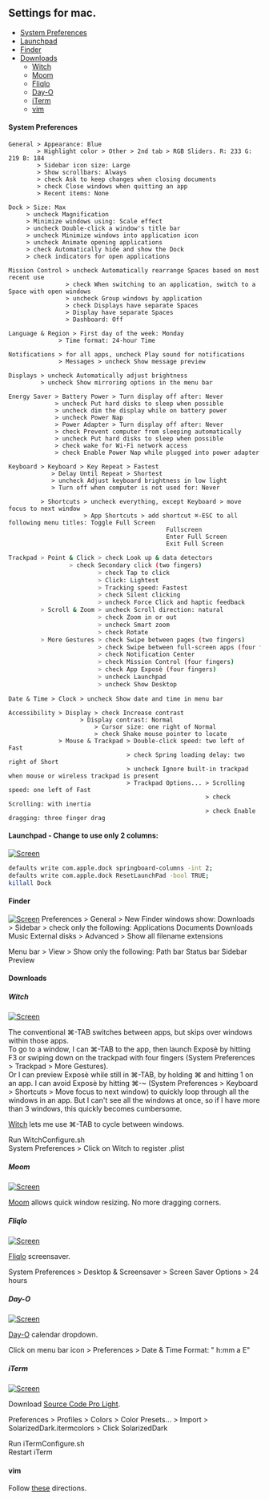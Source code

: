 ## Settings for mac.

- [System Preferences](#system-preferences)
- [Launchpad](#launchpad)
- [Finder](#finder)
- [Downloads](#downloads)
  - [Witch](#witch)
  - [Moom](#moom)
  - [Fliqlo](#fliqlo)
  - [Day-O](#day-o)
  - [iTerm](#iterm)
  - [vim](#vim)

#### System Preferences
``` 
General > Appearance: Blue
        > Highlight color > Other > 2nd tab > RGB Sliders. R: 233 G: 219 B: 184
        > Sidebar icon size: Large
        > Show scrollbars: Always
        > check Ask to keep changes when closing documents
        > check Close windows when quitting an app
        > Recent items: None
```

```
Dock > Size: Max
     > uncheck Magnification
     > Minimize windows using: Scale effect
     > uncheck Double-click a window's title bar
     > uncheck Minimize windows into application icon
     > uncheck Animate opening applications
     > check Automatically hide and show the Dock
     > check indicators for open applications
```

```
Mission Control > uncheck Automatically rearrange Spaces based on most recent use
                > check When switching to an application, switch to a Space with open windows
                > uncheck Group windows by application 
                > check Displays have separate Spaces
                > Display have separate Spaces
                > Dashboard: Off
```

```
Language & Region > First day of the week: Monday
       		  > Time format: 24-hour Time
```

```
Notifications > for all apps, uncheck Play sound for notifications 
     	      > Messages > uncheck Show message preview
```

``` 
Displays > uncheck Automatically adjust brightness
         > uncheck Show mirroring options in the menu bar
```

```
Energy Saver > Battery Power > Turn display off after: Never
             > uncheck Put hard disks to sleep when possible
       	     > uncheck dim the display while on battery power
             > uncheck Power Nap
             > Power Adapter > Turn display off after: Never
             > check Prevent computer from sleeping automatically
             > uncheck Put hard disks to sleep when possible
             > check wake for Wi-Fi network access
             > check Enable Power Nap while plugged into power adapter									
```

```
Keyboard > Keyboard > Key Repeat > Fastest
	 	    > Delay Until Repeat > Shortest
	 	    > uncheck Adjust keyboard brightness in low light
	 	    > Turn off when computer is not used for: Never

         > Shortcuts > uncheck everything, except Keyboard > move focus to next window
                     > App Shortcuts > add shortcut ⌘-ESC to all following menu titles: Toggle Full Screen 
											Fullscreen
											Enter Full Screen
											Exit Full Screen
```

``` bash
Trackpad > Point & Click > check Look up & data detectors 
         		 > check Secondary click (two fingers)
                         > check Tap to click 
                         > Click: Lightest
                         > Tracking speed: Fastest
                         > check Silent clicking
                         > uncheck Force Click and haptic feedback
         > Scroll & Zoom > uncheck Scroll direction: natural
                         > check Zoom in or out
                         > uncheck Smart zoom
                         > check Rotate
         > More Gestures > check Swipe between pages (two fingers)
                         > check Swipe between full-screen apps (four fingers) 
                         > check Notification Center
                         > check Mission Control (four fingers)
                         > check App Exposè (four fingers)
                         > uncheck Launchpad
                         > uncheck Show Desktop
```

```
Date & Time > Clock > uncheck Show date and time in menu bar
```

```
Accessibility > Display > check Increase contrast
	                > Display contrast: Normal
                        > Cursor size: one right of Normal
                        > check Shake mouse pointer to locate
              > Mouse & Trackpad > Double-click speed: two left of Fast
                                 > check Spring loading delay: two right of Short
                                 > uncheck Ignore built-in trackpad when mouse or wireless trackpad is present
                                 > Trackpad Options... > Scrolling speed: one left of Fast
                                                       > check Scrolling: with inertia
                                                       > check Enable dragging: three finger drag
```

<a name="launchpad"></a>
#### Launchpad - Change to use only 2 columns: 
[![Screen](https://raw.githubusercontent.com/kevin-wong/mac-settings/master/images/Launchpad.tiff)](https://raw.githubusercontent.com/kevin-wong/mac-settings/master/images/Launchpad.tiff)

``` bash
defaults write com.apple.dock springboard-columns -int 2;
defaults write com.apple.dock ResetLaunchPad -bool TRUE;
killall Dock
```

#### Finder
[![Screen](https://raw.githubusercontent.com/kevin-wong/mac-settings/master/images/Finder.tiff)](https://raw.githubusercontent.com/kevin-wong/mac-settings/master/images/Finder.tiff)
Preferences > General > New Finder windows show: Downloads
	    > Sidebar > check only the following: Applications
						  Documents
						  Downloads
						  Music
						  <Home Folder>
						  External disks
	    > Advanced > Show all filename extensions

Menu bar > View > Show only the following: Path bar
					   Status bar
					   Sidebar
					   Preview

#### Downloads

##### Witch
[![Screen](https://raw.githubusercontent.com/kevin-wong/mac-settings/master/images/Witch.tiff)](https://raw.githubusercontent.com/kevin-wong/mac-settings/master/images/Witch.tiff)

The conventional ⌘-TAB switches between apps, but skips over windows within those apps. <br/>
To go to a window, I can ⌘-TAB to the app, then launch Exposè by hitting F3 or swiping down on the trackpad with four fingers (System Preferences > Trackpad > More Gestures). <br /> 
Or I can preview Exposè while still in ⌘-TAB, by holding ⌘ and hitting 1 on an app.
I can avoid Exposè by hitting ⌘-~ (System Preferences > Keyboard > Shortcuts > Move focus to next window) to quickly loop through all the windows in an app. But I can't see all the windows at once, so if I have more than 3 windows, this quickly becomes cumbersome.

<a href="http://manytricks.com/witch/">Witch</a> lets me use ⌘-TAB to cycle between windows.

Run WitchConfigure.sh <br />
System Preferences > Click on Witch to register .plist

##### Moom
[![Screen](https://raw.githubusercontent.com/kevin-wong/mac-settings/master/images/Moom.tiff)](https://raw.githubusercontent.com/kevin-wong/mac-settings/master/images/Moom.tiff)

<a href="https://manytricks.com/moom/">Moom</a> allows quick window resizing. No more dragging corners. 


##### Fliqlo
[![Screen](https://raw.githubusercontent.com/kevin-wong/mac-settings/master/images/Fliqlo.tiff)](https://raw.githubusercontent.com/kevin-wong/mac-settings/master/images/Fliqlo.tiff)

<a href="http://fliqlo.com">Fliqlo</a> screensaver.

System Preferences > Desktop & Screensaver > Screen Saver Options > 24 hours


##### Day-O
[![Screen](https://raw.githubusercontent.com/kevin-wong/mac-settings/master/images/Day-O.tiff)](https://raw.githubusercontent.com/kevin-wong/mac-settings/master/images/Day-O.tiff)

<a href="http://shauninman.com/archive/2011/10/20/day_o_mac_menu_bar_clock">Day-O</a> calendar dropdown.

Click on menu bar icon > Preferences > Date & Time Format: " h:mm a  E"


##### iTerm
[![Screen](https://raw.githubusercontent.com/kevin-wong/mac-settings/master/images/iTerm.tiff)](https://raw.githubusercontent.com/kevin-wong/mac-settings/master/images/iTerm.tiff)

Download <a href="https://github.com/adobe-fonts/source-code-pro/releases/tag/2.010R-ro/1.030R-it">Source Code Pro Light</a>.

Preferences > Profiles > Colors > Color Presets... > Import > SolarizedDark.itermcolors
				                   > Click SolarizedDark

Run iTermConfigure.sh <br />
Restart iTerm

#### vim
Follow <a href="http://ethanschoonover.com/solarized/vim-colors-solarized">these</a> directions.

